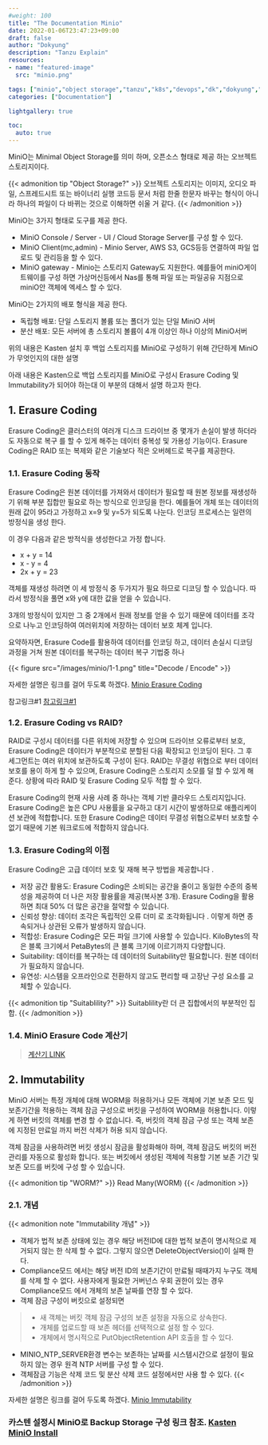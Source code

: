 ```yaml
---
#weight: 100
title: "The Documentation Minio"
date: 2022-01-06T23:47:23+09:00
draft: false
author: "Dokyung"
description: "Tanzu Explain"
resources:
- name: "featured-image"
  src: "minio.png"

tags: ["minio","object storage","tanzu","k8s","devops","dk","dokyung","notification"]
categories: ["Documentation"]

lightgallery: true

toc:
  auto: true
---
```


MiniO는 Minimal Object Storage를 의미 하며, 오픈소스 형태로 제공 하는 오브젝트 스토리지이다. 

{{< admonition tip "Object Storage?" >}}
오브젝트 스토리지는 이미지, 오디오 파일, 스프레드시트 또는 바이너리 실행 코드등 문서 처럼 한줄 한문자 바꾸는 형식이 아니라 하나의 파일이 다 바뀌는 것으로 이해하면 쉬울 거 같다.
{{< /admonition >}}

MiniO는 3가지 형태로 도구를 제공 한다.

* MiniO Console / Server - UI / Cloud Storage Server를 구성 할 수 있다.
* MiniO Client(mc,admin) - Minio Server, AWS S3, GCS등등 연결하여 파일 업로드 및 관리등을 할 수 있다.
* MiniO gateway - Minio는 스토리지 Gateway도 지원한다. 예를들어 miniO게이트웨이를 구성 하면 가상머신등에서 Nas를 통해 파일 또는 파일공유 지점으로 miniO안 객체에 엑세스 할 수 있다. 

MiniO는 2가지의 배포 형식을 제공 한다.

* 독립형 배포: 단일 스토리지 볼륨 또는 폴더가 있는 단일 MiniO 서버
* 분산 배포: 모든 서버에 총 스토리지 볼륨이 4개 이상인 하나 이상의 MiniO서버

위의 내용은 Kasten 설치 후 백업 스토리지를 MiniO로 구성하기 위해 간단하게 MiniO가 무엇인지의 대한 설명

아래 내용은 Kasten으로 백업 스토리지를 MiniO로 구성시 Erasure Coding 및 Immutability가 되어야 하는대 이 부분의 대해서 설명 하고자 한다.

## 1. Erasure Coding
Erasure Coding은 클러스터의 여러개 디스크 드라이브 중 몇개가 손실이 발생 하더라도 자동으로 복구 를 할 수 있게 해주는 데이터 중복성 및 가용성 기능이다. Erasure Coding은 RAID 또는 복제와 같은 기술보다 적은 오버헤드로 복구를 제공한다.

### 1.1. Erasure Coding 동작
Erasure Coding은 원본 데이터를 가져와서 데이터가 필요할 때 원본 정보를 재생성하기 위해 부분 집합만 필요로 하는 방식으로 인코딩을 한다. 예를들어 개체 또는 데이터의 원래 값이 95라고 가정하고 x=9 및 y=5가 되도록 나눈다. 인코딩 프로세스는 일련의 방정식을 생성 한다.

이 경우 다음과 같은 방적식을 생성한다고 가정 합니다.

* x + y = 14
* x - y = 4
* 2x + y = 23

객체를 재생성 하려면 이 세 방정식 중 두가지가 필요 하므로 디코딩 할 수 있습니다. 따라서 방정식을 풀면 x와 y에 대한 값을 얻을 수 있습니다.

3개의 방정식이 있지만 그 중 2개에서 원래 정보를 얻을 수 있기 때문에 데이터를 조각으로 나누고 인코딩하여 여러위치에 저장하는 데이터 보호 체계 입니다.

요약하자면, Erasure Code를 활용하여 데이터를 인코딩 하고, 데이터 손실시 디코딩 과정을 거쳐 원본 데이터를 복구하는 데이터 복구 기법중 하나

{{< figure src="/images/minio/1-1.png" title="Decode / Encode" >}}

자세한 설명은 링크를 걸어 두도록 하겠다. [<i class="fas fa-link"></i> Minio Erasure Coding](https://docs.min.io/minio/baremetal/concepts/erasure-coding.html)

참고링크#1 [<i class="fas fa-link"></i> 참고링크#1](https://stonefly.com/blog/understanding-erasure-coding)

### 1.2. Erasure Coding vs RAID?
RAID로 구성시 데이터를 다른 위치에 저장할 수 있으며 드라이브 오류로부터 보호, Erasure Coding은 데이터가 부분적으로 분할된 다음 확장되고 인코딩이 된다. 그 후 세그먼트는 여러 위치에 보관하도록 구성이 된다. 
RAID는 무결성 위협으로 부터 데이터 보호를 용이 하게 할 수 있으며, Erasure Coding은 스토리지 소모를 덜 할 수 있게 해준다. 
상황에 따라 RAID 및 Erasure Coding 모두 적합 할 수 있다.

Erasure Coding의 현재 사용 사례 중 하나는 객체 기반 클라우드 스토리지입니다. Erasure Coding은 높은 CPU 사용률을 요구하고 대기 시간이 발생하므로 애플리케이션 보관에 적합합니다. 또한 Erasure Coding은 데이터 무결성 위협으로부터 보호할 수 없기 때문에 기본 워크로드에 적합하지 않습니다.

### 1.3. Erasure Coding의 이점
Erasure Coding은 고급 데이터 보호 및 재해 복구 방법을 제공합니다 . 

* 저장 공간 활용도: Erasure Coding은 소비되는 공간을 줄이고 동일한 수준의 중복성을 제공하여 더 나은 저장 활용률을 제공(복사본 3개). Erasure Coding을 활용하면 최대 50% 더 많은 공간을 절약할 수 있습니다.
* 신뢰성 향상:  데이터 조각은 독립적인 오류 더미 로 조각화됩니다 . 이렇게 하면 종속되거나 상관된 오류가 발생하지 않습니다.
* 적합성: Erasure Coding은 모든 파일 크기에 사용할 수 있습니다. KiloBytes의 작은 블록 크기에서 PetaBytes의 큰 블록 크기에 이르기까지 다양합니다.
* Suitability: 데이터를 복구하는 데 데이터의 Suitability만 필요합니다. 원본 데이터가 필요하지 않습니다.
* 유연성: 시스템을 오프라인으로 전환하지 않고도 편리할 때 고장난 구성 요소를 교체할 수 있습니다.

{{< admonition tip "Suitablility?" >}}
Suitablility란 더 큰 집합에서의 부분적인 집합.
{{< /admonition >}}

### 1.4. MiniO Erasure Code 계산기
> [<i class="fas fa-link"></i> 계산기 LINK](https://min.io/product/erasure-code-calculator?utm_term=erasure%20coding&utm_campaign=Erasure+Coding+1.4&utm_source=adwords&utm_medium=ppc&hsa_acc=8976569894&hsa_cam=13884673572&hsa_grp=127699937027&hsa_ad=533469681242&hsa_src=g&hsa_tgt=kwd-314402742856&hsa_kw=erasure%20coding&hsa_mt=p&hsa_net=adwords&hsa_ver=3&gclid=Cj0KCQiAip-PBhDVARIsAPP2xc2nLMVBzYtNdDYlETP-3UjGr3ZqD7sA-IPzfhNnxWhzes03cq62ViUaAtprEALw_wcB)


## 2. Immutability
MiniO 서버는 특정 개체에 대해 WORM을 허용하거나 모든 객체에 기본 보존 모드 및 보존기간을 적용하는 객체 잠금 구성으로 버킷을 구성하여 WORM을 허용합니다. 이렇게 하면 버킷의 객체를 변경 할 수 없습니다. 즉, 버킷의 객체 잠금 구성 또는 객체 보존에 지정된 만료일 까지 버전 삭제가 허용 되지 않습니다.

객체 잠금을 사용하려면 버킷 생성시 잠금을 활성화해야 하며, 객체 잠금도 버킷의 버전 관리를 자동으로 활성화 합니다. 또는 버킷에서 생성된 객체에 적용할 기본 보존 기간 및 보존 모드를 버킷에 구성 할 수 있습니다.

{{< admonition tip "WORM?" >}}
Read Many(WORM)
{{< /admonition >}}


### 2.1. 개념
{{< admonition note "Immutability 개념" >}}
* 객체가 법적 보존 상태에 있는 경우 해당 버전ID에 대한 법적 보존이 명시적으로 제거되지 않는 한 삭제 할 수 없다. 그렇지 않으면 DeleteObjectVersio()이 실패 한다.
* Compliance모드 에서는 해당 버전 ID의 보존기간이 만료될 때때가지 누구도 객체를 삭제 할 수 없다. 사용자에게 필요한 거버넌스 우회 권한이 있는 경우 Compliance모드 에서 개체의 보존 날짜를 연장 할 수 있다.
* 객체 잠금 구성이 버킷으로 설정되면
> * 새 객체는 버킷 객체 잠금 구성의 보존 설정을 자동으로 상속한다. 
> * 개체를 업로드할 때 보존 헤더를 선택적으로 설정 할 수 있다.
> * 개체에서 명시적으로 PutObjectRetention API 호출을 할 수 있다.
* MINIO_NTP_SERVER환경 변수는 보존하는 날짜를 시스템시간으로 설정이 필요하지 않는 경우 원격 NTP 서버를 구성 할 수 있다.
* 객체잠금 기능은 삭제 코드 및 분산 삭제 코드 설정에서만 사용 할 수 있다.
{{< /admonition >}}

자세한 설명은 링크를 걸어 두도록 하겠다. [<i class="fas fa-link"></i> Minio Immutability](https://docs.min.io/docs/minio-bucket-object-lock-guide.html)


### 카스텐 설정시 MiniO로 Backup Storage 구성 링크 참조. [<i class="fas fa-link"></i> Kasten MiniO Install](https://huntedhappy.github.io/ko/k10/)